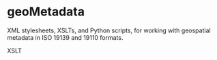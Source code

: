 # geoMetadata
XML stylesheets, XSLTs, and Python scripts, for working with geospatial metadata in ISO 19139 and 19110 formats.

XSLT

